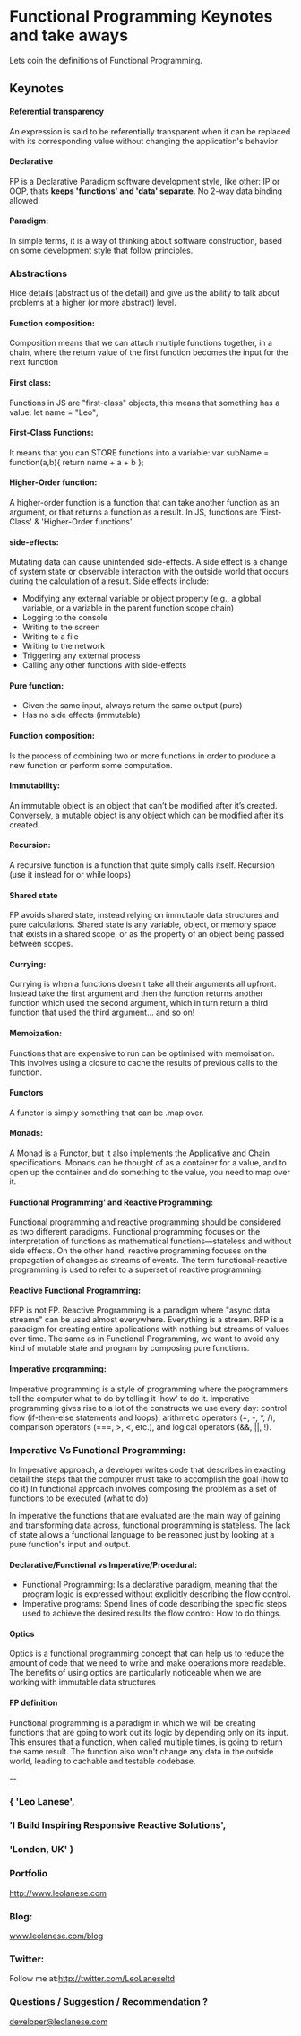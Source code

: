 # Functional Programming Keynotes and take aways
Lets coin the definitions of Functional Programming.

## Keynotes

#### Referential transparency
An expression is said to be referentially transparent when it can be replaced with its corresponding value without changing the application's behavior


#### Declarative
FP is a Declarative Paradigm software development style, like other: IP or OOP, thats **keeps 'functions' and 'data' separate**.
No 2-way data binding allowed.


#### Paradigm:
In simple terms, it is a way of thinking about software construction, based on some development style that follow principles.


### Abstractions 
Hide details (abstract us of the detail) and give us the ability to talk about problems at a higher (or more abstract) level.


#### Function composition:
Composition means that we can attach multiple functions together, in a chain, where the return value of the first function becomes the input for the next function


#### First class:
Functions in JS are "first-class" objects, this means that something has a value:
let name = "Leo";


#### First-Class Functions:
It means that you can STORE functions into a variable:
var subName = function(a,b){ return name + a + b };

#### Higher-Order function:
A higher-order function is a function that can take another function as an argument, or that returns a function as a result.
In JS, functions are 'First-Class' & 'Higher-Order functions'.


#### side-effects:
Mutating data can cause unintended side-effects.
A side effect is a change of system state or observable interaction with the outside world that occurs during the calculation of a result. 
Side effects include:
- Modifying any external variable or object property (e.g., a global variable, or a variable in the parent function scope chain)
- Logging to the console
- Writing to the screen
- Writing to a file
- Writing to the network
- Triggering any external process
- Calling any other functions with side-effects


#### Pure function:
- Given the same input, always return the same output (pure)
- Has no side effects (immutable)


#### Function composition:
Is the process of combining two or more functions in order to produce a new function or perform some computation.


#### Immutability:
An immutable object is an object that can’t be modified after it’s created. Conversely, a mutable object is any object
which can be modified after it’s created.


#### Recursion:
A recursive function is a function that quite simply calls itself. 
Recursion (use it instead for or while loops)


#### Shared state 
FP avoids shared state, instead relying on immutable data structures and pure calculations.
Shared state is any variable, object, or memory space that exists in a shared scope, or as the property of an object being passed between scopes.


#### Currying:
Currying is when a functions doesn't take all their arguments all upfront. Instead take the first argument and then the function returns another function which used the second argument, which in turn return a third function that used the third argument... and so on!

#### Memoization:
Functions that are expensive to run can be optimised with memoisation. This involves using a closure to cache the results of previous calls to the function.


#### Functors
A functor is simply something that can be .map over.


#### Monads:
A Monad is a Functor, but it also implements the Applicative and Chain specifications.
Monads can be thought of as a container for a value,
and to open up the container and do something to the value, you need to map over it.



#### Functional Programming' and Reactive Programming:
Functional programming and reactive programming should be considered as two different paradigms. Functional programming focuses on the interpretation of functions as mathematical functions—stateless and without side effects. On the other hand, reactive programming focuses on the propagation of changes as streams of events. The term functional-reactive programming is used to refer to a superset of reactive programming.


#### Reactive Functional Programming: 
RFP is not FP. Reactive Programming is a paradigm where "async data streams" can be used almost everywhere. Everything is a stream. 
RFP is a paradigm for creating entire applications with nothing but streams of values over time.
The same as in Functional Programming, we want to avoid any kind of mutable state and program by composing pure functions.



#### Imperative programming:
Imperative programming is a style of programming where the programmers tell the computer what to do by telling it 'how' to do it. Imperative programming gives rise to a lot of the constructs we use every day: control flow (if-then-else statements and loops), arithmetic operators (+, -, *, /), comparison operators (===, >, <, etc.), and logical operators (&&, ||, !).
 
 
### Imperative Vs Functional Programming:

In Imperative approach, a developer writes code that describes in exacting detail the steps that the computer must take to accomplish the goal (how to do it)
In functional approach involves composing the problem as a set of functions to be executed (what to do)


In imperative the functions that are evaluated are the main way of gaining and transforming data across, 
functional programming is stateless. The lack of state allows a functional language to be reasoned just by looking at a pure function's input and output.


#### Declarative/Functional vs Imperative/Procedural:
- Functional Programming: 
Is a declarative paradigm, meaning that the program logic is expressed without explicitly describing the flow control.
- Imperative programs:
Spend lines of code describing the specific steps used to achieve the desired results the flow control: How to do things.
 
 
#### Optics
Optics is a functional programming concept that can help us to reduce the amount of code that we need to write and make operations more readable. The benefits of using optics are particularly noticeable when we are working with immutable data structures
 
 
 
#### FP definition
Functional programming is a paradigm in which we will be creating functions that are going to work out its logic by depending only on its input. This ensures that a function, when called multiple times, is going to return the same result. The function also won't change any data in the outside world, leading to cachable and testable codebase.


--

### { 'Leo Lanese',
###   'I Build Inspiring Responsive Reactive Solutions',
###   'London, UK' }

### Portfolio<br>
<a href="http://www.leolanese.com" target="_blank">http://www.leolanese.com</a><br>

### Blog:<br>
<a href="http://www.leolanese.com/blog" target="_blank">www.leolanese.com/blog</a><br>

### Twitter:<br>
Follow me at:<a href="http://twitter.com/LeoLaneseltd" target="_blank">http://twitter.com/LeoLaneseltd</a><br>

### Questions / Suggestion / Recommendation ?<br>
<a href="mail:to">developer@leolanese.com</a><br>
